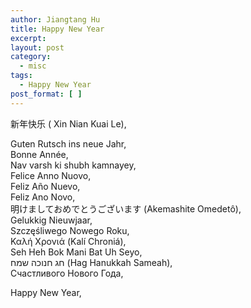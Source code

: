 ```yaml
---
author: Jiangtang Hu
title: Happy New Year
excerpt:
layout: post
category:
  - misc
tags:
  - Happy New Year
post_format: [ ]
---
```

新年快乐 ( Xin Nian Kuai Le),</p> Guten Rutsch ins neue Jahr,  
Bonne Année,  
Nav varsh ki shubh kamnayey,  
Felice Anno Nuovo,  
Feliz Año Nuevo,  
Feliz Ano Novo,  
明けましておめでとうございます (Akemashite Omedetô),  
Gelukkig Nieuwjaar,  
Szczęśliwego Nowego Roku,  
Καλή Χρονιά (Kalí Chroniá),  
Seh Heh Bok Mani Bat Uh Seyo,  
חג חנוכה שמח (Hag Hanukkah Sameah),  
Cчастливого Нового Года,

Happy New Year,